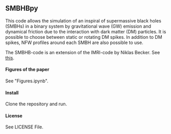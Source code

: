 ## SMBHBpy
This code allows the simulation of an inspiral of supermassive black holes (SMBHs) in a binary system by gravitational wave (GW) emission and dynamical friction due to the interaction with dark matter (DM) particles. It is possible to choose between static or rotating DM spikes. In addition to DM spikes, NFW profiles around each SMBH are also possible to use.

The SMBHB-code is an extension of the IMRI-code by Niklas Becker. See [this](https://github.com/DMGW-Goethe/imripy/tree/main).



#### Figures of the paper
See "Figures.ipynb".

#### Install
Clone the repository and run.

#### License
See LICENSE File.
